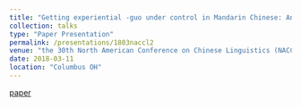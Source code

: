 ```yaml
---
title: "Getting experiential -guo under control in Mandarin Chinese: An experimental investigation"
collection: talks
type: "Paper Presentation"
permalink: /presentations/1803naccl2
venue: "the 30th North American Conference on Chinese Linguistics (NACCL30)"
date: 2018-03-11
location: "Columbus OH"
---
```


[paper](http://yiwenzh29.github.io/files/2019-aspectual-guo-under-control.pdf)


